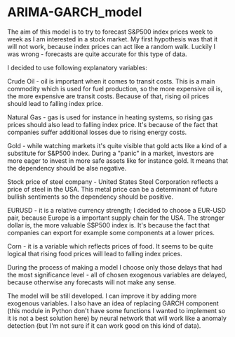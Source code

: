 # ARIMA-GARCH_model

The aim of this model is to try to forecast S&P500 index prices week to week as I am interested in a stock market.
My first hypothesis was that it will not work, because index prices can act like a random walk. Luckily I was wrong - forecasts are quite accurate for this type of data.

I decided to use following explanatory variables:

Crude Oil - oil is important when it comes to transit costs. This is a main commodity which is used for fuel production, so the more expensive oil is, the more expensive are transit costs. Because of that, rising oil prices should lead to falling index price.

Natural Gas - gas is used for instance in heating systems, so rising gas prices should also lead to falling index price. It's because of the fact that companies suffer additional losses due to rising energy costs.

Gold - while watching markets it's quite visible that gold acts like a kind of a substitute for S&P500 index. During a "panic" in a market, investors are more eager to invest in more safe assets like for instance gold. It means that the dependency should be alse negative.

Stock price of steel company - United States Steel Corporation reflects a price of steel in the USA. This metal price can be a determinant of future bullish sentiments so the dependency should be positive.

EURUSD - it is a relative currency strength; I decided to choose a EUR-USD pair, because Europe is a important supply chain for the USA. The stronger dollar is, the more valuable S$P500 index is. It's because the fact that companies can export for example some components at a lower prices. 

Corn - it is a variable which reflects prices of food. It seems to be quite logical that rising food prices will lead to falling index prices.

During the process of making a model I choose only those delays that had the most significance level - all of chosen exogenous variables are delayed, because otherwise any forecasts will not make any sense.

The model will be still developed. I can improve it by adding more exogenous variables. I also have an idea of replacing GARCH component (this module in Python don't have some functions I wanted to implement so it is not a best solution here) by neural network that will work like a anomaly detection (but I'm not sure if it can work good on this kind of data).
